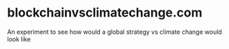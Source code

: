 # blockchainvsclimatechange.com

An experiment to see how would a global strategy vs climate change would look like
